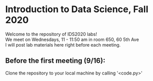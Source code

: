 # Introduction to Data Science, Fall 2020

Welcome to the repository of IDS2020 labs!  
We meet on Wednesdays, 11 - 11:50 am in room 650, 60 5th Ave  
I will post lab materials here right before each meeting.

## Before the first meeting (9/16):
Clone the repository to your local machine by calling '<code.py>'
